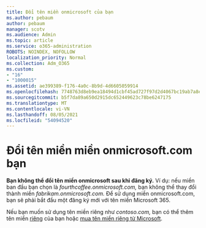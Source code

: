 ```yaml
---
title: Đổi tên miền onmicrosoft của bạn
ms.author: pebaum
author: pebaum
manager: scotv
ms.audience: Admin
ms.topic: article
ms.service: o365-administration
ROBOTS: NOINDEX, NOFOLLOW
localization_priority: Normal
ms.collection: Adm_O365
ms.custom:
- "16"
- "1000015"
ms.assetid: ae399389-f176-4a0c-8b9d-4d6605059914
ms.openlocfilehash: 7748763d8eb9ea18494d1cbf45ad727f97d2d4067bc19ab7a8e60eeb738b668f
ms.sourcegitcommit: b5f7da89a650d2915dc652449623c78be6247175
ms.translationtype: MT
ms.contentlocale: vi-VN
ms.lasthandoff: 08/05/2021
ms.locfileid: "54094520"
---
```

# <a name="rename-your-onmicrosoftcom-domain"></a>Đổi tên miền miền onmicrosoft.com bạn

 **Bạn không thể đổi tên miền onmicrosoft sau khi đăng ký.** Ví dụ: nếu miền ban đầu bạn chọn là *fourthcoffee.onmicrosoft.com,* bạn không thể thay đổi thành miền *fabrikam.onmicrosoft.com.* Để sử dụng miền onmicrosoft.com, bạn sẽ phải bắt đầu một đăng ký mới với tên miền Microsoft 365.
  
Nếu bạn muốn sử dụng tên miền riêng như  *contoso.com,*  bạn có thể thêm tên miền [riêng](https://docs.microsoft.com/microsoft-365/admin/setup/add-domain) của bạn hoặc [mua tên miền riêng từ Microsoft](https://docs.microsoft.com/microsoft-365/admin/get-help-with-domains/buy-a-domain-name).
  